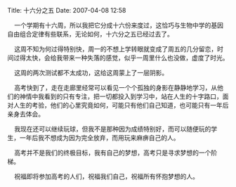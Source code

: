 Title: 十六分之五
Date: 2007-04-08 12:58

<p> </p> 
<p>&nbsp;&nbsp;&nbsp; 一个学期有十六周，所以我把它分成十六份来度过，这恰巧与生物中学的基因自由组合定律有些联系，无论如何，十六分之五已经过去了。</p> 
<p>&nbsp;&nbsp;&nbsp; 这周不知为何过得特别快，周一的不想上学转眼就变成了周五的几分留恋，时间过得太快，会给我带来一种失落的感觉，似乎一周里什么也没做，虚度了时光。</p> 
<p>&nbsp;&nbsp;&nbsp; 这周的两次测试都不太成功，这给这周蒙上了一层阴影。</p> 
<p>&nbsp;&nbsp;&nbsp; 高考快到了，走在走廊里经常可以看见一个个孤独的身影在静静地学习，从他们的神情中我看到的只有专注，把一切都投入到学习中，站在人生的十字路口，面对人生的考验，他们的心里究竟如何，可能只有他们自己知道，也可能只有一年后亲身去体会。</p> 
<p>&nbsp;&nbsp;&nbsp; 我现在还可以继续玩球，但我不是那种因为成绩特别好，而可以随便玩的学生，一年后我不想成为因为完全放弃，而用玩来麻痹自己的人。</p> 
<p>&nbsp;&nbsp;&nbsp; 高考并不是我们的终极目标，我有自己的梦想，高考只是寻求梦想的一个阶梯。</p> 
<p>&nbsp;&nbsp;&nbsp; 祝福即将参加高考的人们，祝福我们自己，祝福所有怀抱梦想的人。</p>
